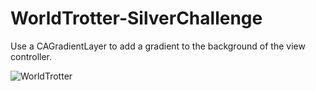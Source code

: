 # WorldTrotter-SilverChallenge
Use a CAGradientLayer to add a gradient to the background of the view controller.

![WorldTrotter](https://user-images.githubusercontent.com/24234259/93842215-1657bf80-fc64-11ea-880f-98f095c84d48.png)



